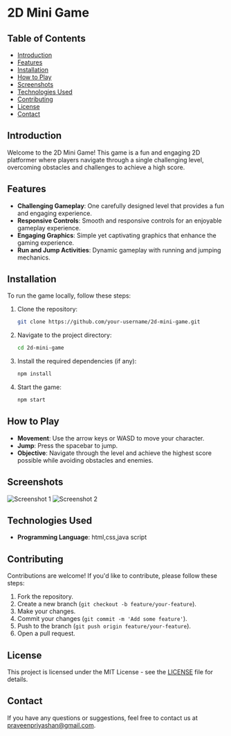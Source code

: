 # 2D Mini Game

## Table of Contents
- [Introduction](#introduction)
- [Features](#features)
- [Installation](#installation)
- [How to Play](#how-to-play)
- [Screenshots](#screenshots)
- [Technologies Used](#technologies-used)
- [Contributing](#contributing)
- [License](#license)
- [Contact](#contact)

## Introduction
Welcome to the 2D Mini Game! This game is a fun and engaging 2D platformer where players navigate through a single challenging level, overcoming obstacles and challenges to achieve a high score.

## Features
- **Challenging Gameplay**: One carefully designed level that provides a fun and engaging experience.
- **Responsive Controls**: Smooth and responsive controls for an enjoyable gameplay experience.
- **Engaging Graphics**: Simple yet captivating graphics that enhance the gaming experience.
- **Run and Jump Activities**: Dynamic gameplay with running and jumping mechanics.

## Installation
To run the game locally, follow these steps:

1. Clone the repository:
    ```sh
    git clone https://github.com/your-username/2d-mini-game.git
    ```
2. Navigate to the project directory:
    ```sh
    cd 2d-mini-game
    ```
3. Install the required dependencies (if any):
    ```sh
    npm install
    ```
4. Start the game:
    ```sh
    npm start
    ```

## How to Play
- **Movement**: Use the arrow keys or WASD to move your character.
- **Jump**: Press the spacebar to jump.
- **Objective**: Navigate through the level and achieve the highest score possible while avoiding obstacles and enemies.

## Screenshots
![Screenshot 1](path/to/screenshot1.png)
![Screenshot 2](path/to/screenshot2.png)

## Technologies Used

- **Programming Language**: html,css,java script

## Contributing
Contributions are welcome! If you'd like to contribute, please follow these steps:

1. Fork the repository.
2. Create a new branch (`git checkout -b feature/your-feature`).
3. Make your changes.
4. Commit your changes (`git commit -m 'Add some feature'`).
5. Push to the branch (`git push origin feature/your-feature`).
6. Open a pull request.

## License
This project is licensed under the MIT License - see the [LICENSE](LICENSE) file for details.

## Contact
If you have any questions or suggestions, feel free to contact us at [praveenpriyashan@gmail.com](mailto:your-email@example.com).
